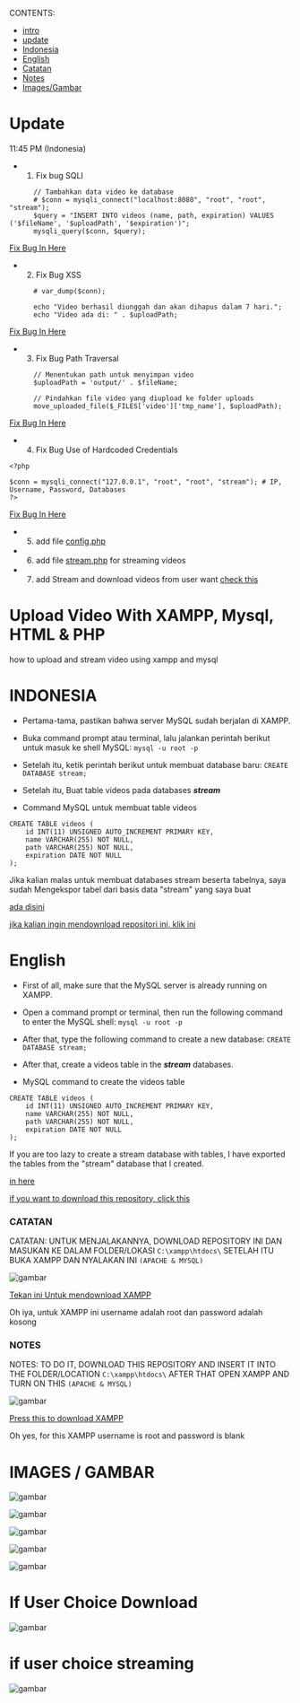 CONTENTS:

- [intro](https://github.com/Xnuvers007/uploadvideosXAMPP#upload-video-with-xampp-mysql-html--php)
- [update](https://github.com/Xnuvers007/uploadvideosXAMPP#update)
- [Indonesia](https://github.com/Xnuvers007/uploadvideosXAMPP#indonesia)
- [English](https://github.com/Xnuvers007/uploadvideosXAMPP#english)
- [Catatan](https://github.com/Xnuvers007/uploadvideosXAMPP#catatan)
- [Notes](https://github.com/Xnuvers007/uploadvideosXAMPP#notes)
- [Images/Gambar](https://github.com/Xnuvers007/uploadvideosXAMPP#images--gambar)

# Update

11:45 PM (Indonesia)
- 1. Fix bug SQLI
```   
      // Tambahkan data video ke database
      # $conn = mysqli_connect("localhost:8080", "root", "root", "stream");
      $query = "INSERT INTO videos (name, path, expiration) VALUES ('$fileName', '$uploadPath', '$expiration')";
      mysqli_query($conn, $query);
```
[Fix Bug In Here](https://github.com/Xnuvers007/uploadvideosXAMPP/blob/master/upload.php#L87-L93)

- 2. Fix Bug XSS
```     
      # var_dump($conn);

      echo "Video berhasil diunggah dan akan dihapus dalam 7 hari.";
      echo "Video ada di: " . $uploadPath;
```
[Fix Bug In Here](https://github.com/Xnuvers007/uploadvideosXAMPP/blob/master/upload.php#L98)

- 3. Fix Bug Path Traversal
```
      // Menentukan path untuk menyimpan video
      $uploadPath = 'output/' . $fileName;

      // Pindahkan file video yang diupload ke folder uploads
      move_uploaded_file($_FILES['video']['tmp_name'], $uploadPath);
```
[Fix Bug In Here](https://github.com/Xnuvers007/uploadvideosXAMPP/blob/master/upload.php#L25-L50)

- 4. Fix Bug Use of Hardcoded Credentials
```
<?php

$conn = mysqli_connect("127.0.0.1", "root", "root", "stream"); # IP, Username, Password, Databases
?>
```
[Fix Bug In Here](https://github.com/Xnuvers007/uploadvideosXAMPP/blob/master/connection.php#L7-L13)

- 5. add file [config.php](https://github.com/Xnuvers007/uploadvideosXAMPP/blob/master/config.php)

- 6. add file [stream.php](https://github.com/Xnuvers007/uploadvideosXAMPP/blob/master/output/stream.php) for streaming videos

- 7. add Stream and download videos from user want [check this](https://github.com/Xnuvers007/uploadvideosXAMPP/blob/master/upload.php#L41-L45)


# Upload Video With XAMPP, Mysql, HTML & PHP
how to upload and stream video using xampp and mysql

# INDONESIA
- Pertama-tama, pastikan bahwa server MySQL sudah berjalan di XAMPP.

- Buka command prompt atau terminal, lalu jalankan perintah berikut untuk masuk ke shell MySQL:
```mysql -u root -p```

- Setelah itu, ketik perintah berikut untuk membuat database baru:
```CREATE DATABASE stream;```

- Setelah itu, Buat table videos pada databases ***stream***
- Command MySQL untuk membuat table videos 
```
CREATE TABLE videos (
    id INT(11) UNSIGNED AUTO_INCREMENT PRIMARY KEY,
    name VARCHAR(255) NOT NULL,
    path VARCHAR(255) NOT NULL,
    expiration DATE NOT NULL
);
```

Jika kalian malas untuk membuat databases stream beserta tabelnya, saya sudah Mengekspor tabel dari basis data "stream" yang saya buat

[ada disini](https://raw.githubusercontent.com/Xnuvers007/uploadvideosXAMPP/master/stream.sql)

[jika kalian ingin mendownload repositori ini, klik ini](https://github.com/Xnuvers007/uploadvideosXAMPP/archive/refs/heads/master.zip)

# English
- First of all, make sure that the MySQL server is already running on XAMPP.
- Open a command prompt or terminal, then run the following command to enter the MySQL shell:
```mysql -u root -p```

- After that, type the following command to create a new database:
```CREATE DATABASE stream;```

- After that, create a videos table in the ***stream*** databases.
- MySQL command to create the videos table
```
CREATE TABLE videos (
    id INT(11) UNSIGNED AUTO_INCREMENT PRIMARY KEY,
    name VARCHAR(255) NOT NULL,
    path VARCHAR(255) NOT NULL,
    expiration DATE NOT NULL
);
```

If you are too lazy to create a stream database with tables, I have exported the tables from the "stream" database that I created.

[in here](https://raw.githubusercontent.com/Xnuvers007/uploadvideosXAMPP/master/stream.sql)

[if you want to download this repository, click this](https://github.com/Xnuvers007/uploadvideosXAMPP/archive/refs/heads/master.zip)


### CATATAN
CATATAN: UNTUK MENJALAKANNYA, DOWNLOAD REPOSITORY INI DAN MASUKAN KE DALAM FOLDER/LOKASI ```C:\xampp\htdocs\```
SETELAH ITU BUKA XAMPP DAN NYALAKAN INI ```(APACHE & MYSQL)```

![gambar](https://user-images.githubusercontent.com/62522733/224535800-4c90b24d-1128-43e9-9958-30371bdb0fb0.png)

[Tekan ini Untuk mendownload XAMPP](https://www.apachefriends.org/download.html)

Oh iya, untuk XAMPP ini username adalah root dan password adalah kosong

### NOTES
NOTES: TO DO IT, DOWNLOAD THIS REPOSITORY AND INSERT IT INTO THE FOLDER/LOCATION ```C:\xampp\htdocs\```
AFTER THAT OPEN XAMPP AND TURN ON THIS ```(APACHE & MYSQL)```

![gambar](https://user-images.githubusercontent.com/62522733/224535800-4c90b24d-1128-43e9-9958-30371bdb0fb0.png)

[Press this to download XAMPP](https://www.apachefriends.org/download.html)

Oh yes, for this XAMPP username is root and password is blank

# IMAGES / GAMBAR

![gambar](https://user-images.githubusercontent.com/62522733/224535984-5f9a5d39-7866-4c9f-a0ad-762649eb65dd.png)

![gambar](https://user-images.githubusercontent.com/62522733/224536053-8282d705-45ed-4861-90a7-dc4d80d5345b.png)

![gambar](https://user-images.githubusercontent.com/62522733/224536067-f294ce43-5a9a-4ae4-aaf2-8fe5f93990e9.png)

![gambar](https://user-images.githubusercontent.com/62522733/226693384-9e75e5bc-8e48-405b-b6a0-65fb9db9deeb.png)

![gambar](https://user-images.githubusercontent.com/62522733/226693477-53568cf4-0bb0-45e0-b0ab-1b06114267a1.png)

<h1> If User Choice Download </h1>

![gambar](https://user-images.githubusercontent.com/62522733/226693643-3692d264-0c8a-4636-aac7-e790644f5139.png)

<h1> if user choice streaming </h1>

![gambar](https://user-images.githubusercontent.com/62522733/226693803-d0091284-2bb4-4421-9b07-b887a49d18ed.png)

